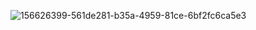 
![156626399-561de281-b35a-4959-81ce-6bf2fc6ca5e3](https://user-images.githubusercontent.com/101561417/161363995-7f95dcd9-eb72-42e5-a7ed-01f55f6b60a7.jpeg)
